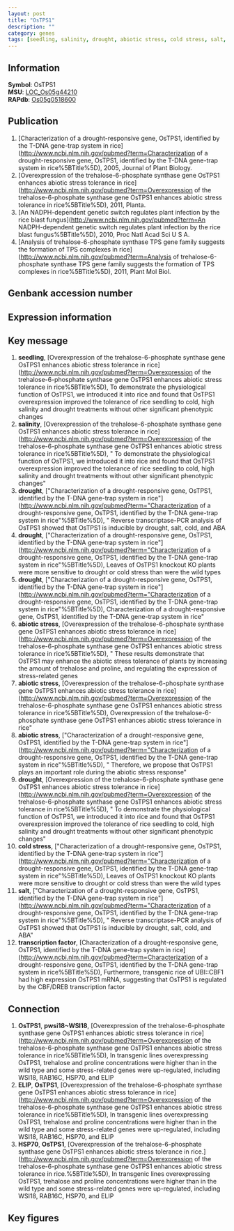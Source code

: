 ```yaml
---
layout: post
title: "OsTPS1"
description: ""
category: genes
tags: [seedling, salinity, drought, abiotic stress, cold stress, salt, transcription factor, Gene]
---
```


## Information
__Symbol__: OsTPS1  
__MSU__: [LOC_Os05g44210](http://rice.plantbiology.msu.edu/cgi-bin/ORF_infopage.cgi?orf=LOC_Os05g44210)  
__RAPdb__: [Os05g0518600](http://rapdb.dna.affrc.go.jp/viewer/gbrowse_details/irgsp1?name=Os05g0518600)  

## Publication
1. [Characterization of a drought-responsive gene, OsTPS1, identified by the T-DNA gene-trap system in rice](http://www.ncbi.nlm.nih.gov/pubmed?term=Characterization of a drought-responsive gene, OsTPS1, identified by the T-DNA gene-trap system in rice%5BTitle%5D), 2005, Journal of Plant Biology.
2. [Overexpression of the trehalose-6-phosphate synthase gene OsTPS1 enhances abiotic stress tolerance in rice](http://www.ncbi.nlm.nih.gov/pubmed?term=Overexpression of the trehalose-6-phosphate synthase gene OsTPS1 enhances abiotic stress tolerance in rice%5BTitle%5D), 2011, Planta.
3. [An NADPH-dependent genetic switch regulates plant infection by the rice blast fungus](http://www.ncbi.nlm.nih.gov/pubmed?term=An NADPH-dependent genetic switch regulates plant infection by the rice blast fungus%5BTitle%5D), 2010, Proc Natl Acad Sci U S A.
4. [Analysis of trehalose-6-phosphate synthase TPS gene family suggests the formation of TPS complexes in rice](http://www.ncbi.nlm.nih.gov/pubmed?term=Analysis of trehalose-6-phosphate synthase TPS gene family suggests the formation of TPS complexes in rice%5BTitle%5D), 2011, Plant Mol Biol.

## Genbank accession number

## Expression information

## Key message
1. __seedling__, [Overexpression of the trehalose-6-phosphate synthase gene OsTPS1 enhances abiotic stress tolerance in rice](http://www.ncbi.nlm.nih.gov/pubmed?term=Overexpression of the trehalose-6-phosphate synthase gene OsTPS1 enhances abiotic stress tolerance in rice%5BTitle%5D),  To demonstrate the physiological function of OsTPS1, we introduced it into rice and found that OsTPS1 overexpression improved the tolerance of rice seedling to cold, high salinity and drought treatments without other significant phenotypic changes
2. __salinity__, [Overexpression of the trehalose-6-phosphate synthase gene OsTPS1 enhances abiotic stress tolerance in rice](http://www.ncbi.nlm.nih.gov/pubmed?term=Overexpression of the trehalose-6-phosphate synthase gene OsTPS1 enhances abiotic stress tolerance in rice%5BTitle%5D), " To demonstrate the physiological function of OsTPS1, we introduced it into rice and found that OsTPS1 overexpression improved the tolerance of rice seedling to cold, high salinity and drought treatments without other significant phenotypic changes"
3. __drought__, ["Characterization of a drought-responsive gene, OsTPS1, identified by the T-DNA gene-trap system in rice"](http://www.ncbi.nlm.nih.gov/pubmed?term="Characterization of a drought-responsive gene, OsTPS1, identified by the T-DNA gene-trap system in rice"%5BTitle%5D), " Reverse transcriptase-PCR analysis of OsTPS1 showed that OsTPS1 is inducible by drought, salt, cold, and ABA
4. __drought__, ["Characterization of a drought-responsive gene, OsTPS1, identified by the T-DNA gene-trap system in rice"](http://www.ncbi.nlm.nih.gov/pubmed?term="Characterization of a drought-responsive gene, OsTPS1, identified by the T-DNA gene-trap system in rice"%5BTitle%5D),  Leaves of OsTPS1 knockout KO plants were more sensitive to drought or cold stress than were the wild types
5. __drought__, ["Characterization of a drought-responsive gene, OsTPS1, identified by the T-DNA gene-trap system in rice"](http://www.ncbi.nlm.nih.gov/pubmed?term="Characterization of a drought-responsive gene, OsTPS1, identified by the T-DNA gene-trap system in rice"%5BTitle%5D), Characterization of a drought-responsive gene, OsTPS1, identified by the T-DNA gene-trap system in rice"
6. __abiotic stress__, [Overexpression of the trehalose-6-phosphate synthase gene OsTPS1 enhances abiotic stress tolerance in rice](http://www.ncbi.nlm.nih.gov/pubmed?term=Overexpression of the trehalose-6-phosphate synthase gene OsTPS1 enhances abiotic stress tolerance in rice%5BTitle%5D), " These results demonstrate that OsTPS1 may enhance the abiotic stress tolerance of plants by increasing the amount of trehalose and proline, and regulating the expression of stress-related genes
7. __abiotic stress__, [Overexpression of the trehalose-6-phosphate synthase gene OsTPS1 enhances abiotic stress tolerance in rice](http://www.ncbi.nlm.nih.gov/pubmed?term=Overexpression of the trehalose-6-phosphate synthase gene OsTPS1 enhances abiotic stress tolerance in rice%5BTitle%5D), Overexpression of the trehalose-6-phosphate synthase gene OsTPS1 enhances abiotic stress tolerance in rice"
8. __abiotic stress__, ["Characterization of a drought-responsive gene, OsTPS1, identified by the T-DNA gene-trap system in rice"](http://www.ncbi.nlm.nih.gov/pubmed?term="Characterization of a drought-responsive gene, OsTPS1, identified by the T-DNA gene-trap system in rice"%5BTitle%5D), " Therefore, we propose that OsTPS1 plays an important role during the abiotic stress response"
9. __drought__, [Overexpression of the trehalose-6-phosphate synthase gene OsTPS1 enhances abiotic stress tolerance in rice](http://www.ncbi.nlm.nih.gov/pubmed?term=Overexpression of the trehalose-6-phosphate synthase gene OsTPS1 enhances abiotic stress tolerance in rice%5BTitle%5D), " To demonstrate the physiological function of OsTPS1, we introduced it into rice and found that OsTPS1 overexpression improved the tolerance of rice seedling to cold, high salinity and drought treatments without other significant phenotypic changes"
10. __cold stress__, ["Characterization of a drought-responsive gene, OsTPS1, identified by the T-DNA gene-trap system in rice"](http://www.ncbi.nlm.nih.gov/pubmed?term="Characterization of a drought-responsive gene, OsTPS1, identified by the T-DNA gene-trap system in rice"%5BTitle%5D),  Leaves of OsTPS1 knockout KO plants were more sensitive to drought or cold stress than were the wild types
11. __salt__, ["Characterization of a drought-responsive gene, OsTPS1, identified by the T-DNA gene-trap system in rice"](http://www.ncbi.nlm.nih.gov/pubmed?term="Characterization of a drought-responsive gene, OsTPS1, identified by the T-DNA gene-trap system in rice"%5BTitle%5D), " Reverse transcriptase-PCR analysis of OsTPS1 showed that OsTPS1 is inducible by drought, salt, cold, and ABA"
12. __transcription factor__, [Characterization of a drought-responsive gene, OsTPS1, identified by the T-DNA gene-trap system in rice](http://www.ncbi.nlm.nih.gov/pubmed?term=Characterization of a drought-responsive gene, OsTPS1, identified by the T-DNA gene-trap system in rice%5BTitle%5D),  Furthermore, transgenic rice of UBI::CBF1 had high expression OsTPS1 mRNA, suggesting that OsTPS1 is regulated by the CBF/DREB transcription factor

## Connection
1. __OsTPS1__, __pwsi18~WSI18__, [Overexpression of the trehalose-6-phosphate synthase gene OsTPS1 enhances abiotic stress tolerance in rice](http://www.ncbi.nlm.nih.gov/pubmed?term=Overexpression of the trehalose-6-phosphate synthase gene OsTPS1 enhances abiotic stress tolerance in rice%5BTitle%5D),  In transgenic lines overexpressing OsTPS1, trehalose and proline concentrations were higher than in the wild type and some stress-related genes were up-regulated, including WSI18, RAB16C, HSP70, and ELIP
2. __ELIP__, __OsTPS1__, [Overexpression of the trehalose-6-phosphate synthase gene OsTPS1 enhances abiotic stress tolerance in rice](http://www.ncbi.nlm.nih.gov/pubmed?term=Overexpression of the trehalose-6-phosphate synthase gene OsTPS1 enhances abiotic stress tolerance in rice%5BTitle%5D),  In transgenic lines overexpressing OsTPS1, trehalose and proline concentrations were higher than in the wild type and some stress-related genes were up-regulated, including WSI18, RAB16C, HSP70, and ELIP
3. __HSP70__, __OsTPS1__, [Overexpression of the trehalose-6-phosphate synthase gene OsTPS1 enhances abiotic stress tolerance in rice.](http://www.ncbi.nlm.nih.gov/pubmed?term=Overexpression of the trehalose-6-phosphate synthase gene OsTPS1 enhances abiotic stress tolerance in rice.%5BTitle%5D),  In transgenic lines overexpressing OsTPS1, trehalose and proline concentrations were higher than in the wild type and some stress-related genes were up-regulated, including WSI18, RAB16C, HSP70, and ELIP

## Key figures


